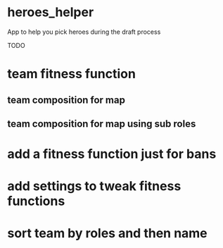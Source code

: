 # heroes_helper
App to help you pick heroes during the draft process

TODO
# team fitness function
## team composition for map
## team composition for map using sub roles
# add a fitness function just for bans
# add settings to tweak fitness functions  
# sort team by roles and then name